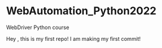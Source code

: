 # WebAutomation_Python2022
WebDriver Python course

Hey , this is my first repo!
I am making my first commit!